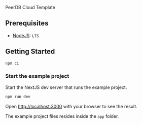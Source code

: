 PeerDB Cloud Template

## Prerequisites

- [NodeJS](https://nodejs.org/en): `LTS`

## Getting Started

```bash
npm ci
```

### Start the example project

Start the NextJS dev server that runs the example project.

```bash
npm run dev
```

Open [http://localhost:3000](http://localhost:3000) with your browser to see the result.

The example project files resides inside the `app` folder.
